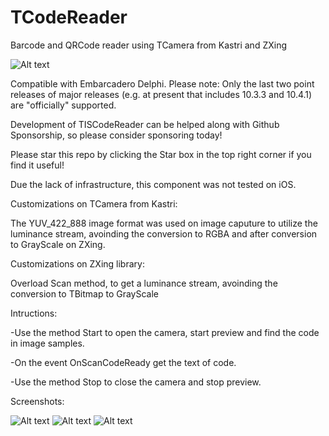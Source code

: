 # TCodeReader
Barcode and QRCode reader using TCamera from Kastri and ZXing

![Alt text](./LogoImperiumDelphi.png?raw=true "")


Compatible with Embarcadero Delphi. Please note: Only the last two point releases of major releases (e.g. at present that includes 10.3.3 and 10.4.1) are "officially" supported.

Development of TISCodeReader can be helped along with Github Sponsorship, so please consider sponsoring today!

Please star this repo by clicking the Star box in the top right corner if you find it useful!

Due the lack of infrastructure, this component was not tested on iOS.

Customizations on TCamera from Kastri:

The YUV_422_888 image format was used on image caputure to utilize the luminance stream, avoinding the conversion to RGBA and after conversion to GrayScale on ZXing.

Customizations on ZXing library:

Overload Scan method, to get a luminance stream, avoinding the conversion to TBitmap to GrayScale

Intructions:

-Use the method Start to open the camera, start preview and find the code in image samples.

-On the event OnScanCodeReady get the text of code.

-Use the method Stop to close the camera and stop preview.


Screenshots:


![Alt text](./Screenshot_1.jpg?raw=true "")
![Alt text](./Screenshot_2.jpg?raw=true "")
![Alt text](./Screenshot_3.jpg?raw=true "")


